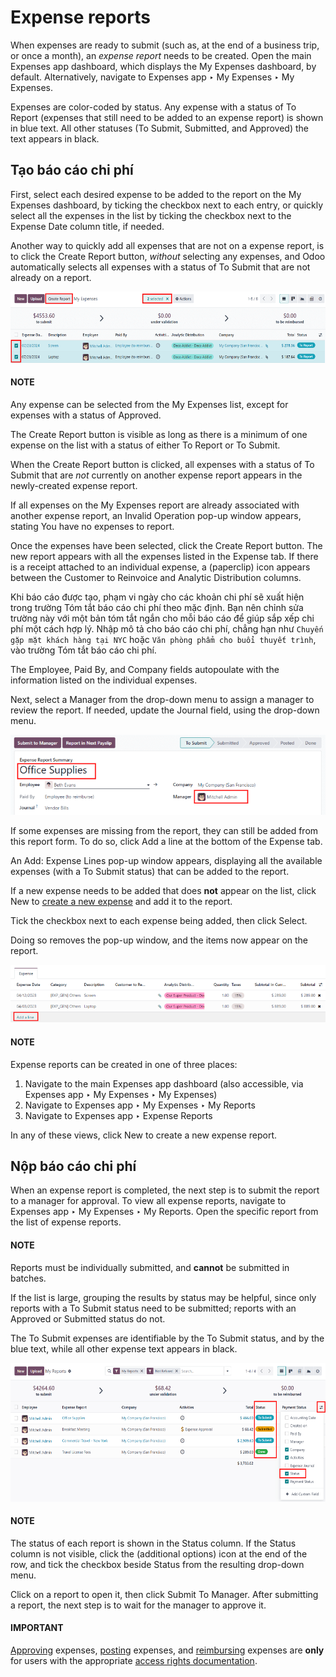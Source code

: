 # Expense reports

When expenses are ready to submit (such as, at the end of a business trip, or once a month), an
*expense report* needs to be created. Open the main Expenses app dashboard, which
displays the My Expenses dashboard, by default. Alternatively, navigate to
Expenses app ‣ My Expenses ‣ My Expenses.

Expenses are color-coded by status. Any expense with a status of To Report (expenses
that still need to be added to an expense report) is shown in blue text. All other statuses
(To Submit, Submitted, and Approved) the text appears in black.

<a id="expenses-create-report"></a>

## Tạo báo cáo chi phí

First, select each desired expense to be added to the report on the My Expenses
dashboard, by ticking the checkbox next to each entry, or quickly select all the expenses in the
list by ticking the checkbox next to the Expense Date column title, if needed.

Another way to quickly add all expenses that are not on a expense report, is to click the
Create Report button, *without* selecting any expenses, and Odoo automatically selects
all expenses with a status of To Submit that are not already on a report.

![Select the expenses to submit, then create the report.](../../../.gitbook/assets/create-report.png)

#### NOTE
Any expense can be selected from the My Expenses list, except for expenses with a
status of Approved.

The Create Report button is visible as long as there is a minimum of one expense on
the list with a status of either To Report or To Submit.

When the Create Report button is clicked, all expenses with a status of To
Submit that are *not* currently on another expense report appears in the newly-created expense
report.

If all expenses on the My Expenses report are already associated with another expense
report, an Invalid Operation pop-up window appears, stating You have no
expenses to report.

Once the expenses have been selected, click the Create Report button. The new report
appears with all the expenses listed in the Expense tab. If there is a receipt attached
to an individual expense, a <i class="fa fa-paperclip"></i> (paperclip) icon appears between the
Customer to Reinvoice and Analytic Distribution columns.

Khi báo cáo được tạo, phạm vi ngày cho các khoản chi phí sẽ xuất hiện trong trường Tóm tắt báo cáo chi phí theo mặc định. Bạn nên chỉnh sửa trường này với một bản tóm tắt ngắn cho mỗi báo cáo để giúp sắp xếp chi phí một cách hợp lý. Nhập mô tả cho báo cáo chi phí, chẳng hạn như `Chuyến gặp mặt khách hàng tại NYC` hoặc `Văn phòng phẩm cho buổi thuyết trình`, vào trường Tóm tắt báo cáo chi phí.

The Employee, Paid By, and Company fields autopoulate with the
information listed on the individual expenses.

Next, select a Manager from the drop-down menu to assign a manager to review the report.
If needed, update the Journal field, using the drop-down menu.

![Enter a short description and select a manager for the report.](../../../.gitbook/assets/expense-report-summary.png)

If some expenses are missing from the report, they can still be added from this report form. To do
so, click Add a line at the bottom of the Expense tab.

An Add: Expense Lines pop-up window appears, displaying all the available expenses (with
a To Submit status) that can be added to the report.

If a new expense needs to be added that does **not** appear on the list, click New to
[create a new expense](log_expenses.md) and add it to the report.

Tick the checkbox next to each expense being added, then click Select.

Doing so removes the pop-up window, and the items now appear on the report.

![Add more expenses to the report before submitting.](../../../.gitbook/assets/add-an-expense-line.png)

#### NOTE
Expense reports can be created in one of three places:

1. Navigate to the main Expenses app dashboard (also accessible, via
   Expenses app ‣ My Expenses ‣ My Expenses)
2. Navigate to Expenses app ‣ My Expenses ‣ My Reports
3. Navigate to Expenses app ‣ Expense Reports

In any of these views, click New to create a new expense report.

<a id="expenses-submit"></a>

## Nộp báo cáo chi phí

When an expense report is completed, the next step is to submit the report to a manager for
approval. To view all expense reports, navigate to Expenses app ‣ My Expenses ‣
My Reports. Open the specific report from the list of expense reports.

#### NOTE
Reports must be individually submitted, and **cannot** be submitted in batches.

If the list is large, grouping the results by status may be helpful, since only reports with a
To Submit status need to be submitted; reports with an Approved or
Submitted status do not.

The To Submit expenses are identifiable by the To Submit status, and by the
blue text, while all other expense text appears in black.

![Submit the report to the manager.](../../../.gitbook/assets/expense-status.png)

#### NOTE
The status of each report is shown in the Status column. If the Status
column is not visible, click the <i class="oi oi-settings-adjust"></i> (additional options) icon
at the end of the row, and tick the checkbox beside Status from the resulting
drop-down menu.

Click on a report to open it, then click Submit To Manager. After submitting a report,
the next step is to wait for the manager to approve it.

#### IMPORTANT
[Approving](approve_expenses.md) expenses, [posting](post_expenses.md) expenses, and [reimbursing](reimburse.md) expenses
are **only** for users with the appropriate [access rights documentation](../../general/users.md).
